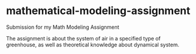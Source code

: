 # mathematical-modeling-assignment
Submission for my Math Modeling Assignment

The assignment is about the system of air in a specified type of greenhouse, as well as theoretical knowledge about dynamical system.
